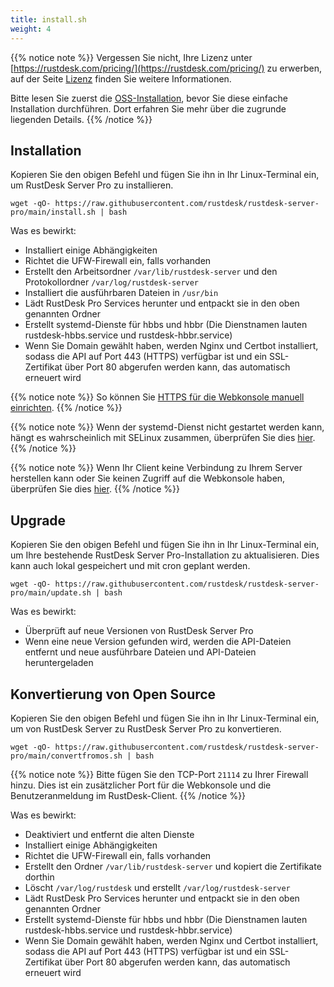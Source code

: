 ```yaml
---
title: install.sh 
weight: 4
---
```


{{% notice note %}}
Vergessen Sie nicht, Ihre Lizenz unter [https://rustdesk.com/pricing/](https://rustdesk.com/pricing/) zu erwerben, auf der Seite [Lizenz](https://rustdesk.com/docs/de/self-host/rustdesk-server-pro/license/) finden Sie weitere Informationen.

Bitte lesen Sie zuerst die [OSS-Installation](https://rustdesk.com/docs/de/self-host/rustdesk-server-oss/install/), bevor Sie diese einfache Installation durchführen. Dort erfahren Sie mehr über die zugrunde liegenden Details.
{{% /notice %}}

## Installation

Kopieren Sie den obigen Befehl und fügen Sie ihn in Ihr Linux-Terminal ein, um RustDesk Server Pro zu installieren.

`wget -qO- https://raw.githubusercontent.com/rustdesk/rustdesk-server-pro/main/install.sh | bash`

Was es bewirkt:

- Installiert einige Abhängigkeiten
- Richtet die UFW-Firewall ein, falls vorhanden
- Erstellt den Arbeitsordner `/var/lib/rustdesk-server` und den Protokollordner `/var/log/rustdesk-server`
- Installiert die ausführbaren Dateien in `/usr/bin`
- Lädt RustDesk Pro Services herunter und entpackt sie in den oben genannten Ordner
- Erstellt systemd-Dienste für hbbs und hbbr (Die Dienstnamen lauten rustdesk-hbbs.service und rustdesk-hbbr.service)
- Wenn Sie Domain gewählt haben, werden Nginx und Certbot installiert, sodass die API auf Port 443 (HTTPS) verfügbar ist und ein SSL-Zertifikat über Port 80 abgerufen werden kann, das automatisch erneuert wird

{{% notice note %}}
So können Sie [HTTPS für die Webkonsole manuell einrichten](https://rustdesk.com/docs/de/self-host/rustdesk-server-pro/faq/#https-für-die-webkonsole-manuell-einrichten).
{{% /notice %}}

{{% notice note %}}
Wenn der systemd-Dienst nicht gestartet werden kann, hängt es wahrscheinlich mit SELinux zusammen, überprüfen Sie dies [hier](https://rustdesk.com/docs/de/self-host/rustdesk-server-pro/faq/#selinux).
{{% /notice %}}

{{% notice note %}}
Wenn Ihr Client keine Verbindung zu Ihrem Server herstellen kann oder Sie keinen Zugriff auf die Webkonsole haben, überprüfen Sie dies [hier](https://rustdesk.com/docs/de/self-host/rustdesk-server-pro/faq/#firewall).
{{% /notice %}}

## Upgrade

Kopieren Sie den obigen Befehl und fügen Sie ihn in Ihr Linux-Terminal ein, um Ihre bestehende RustDesk Server Pro-Installation zu aktualisieren. Dies kann auch lokal gespeichert und mit cron geplant werden.

`wget -qO- https://raw.githubusercontent.com/rustdesk/rustdesk-server-pro/main/update.sh | bash`

Was es bewirkt:

- Überprüft auf neue Versionen von RustDesk Server Pro
- Wenn eine neue Version gefunden wird, werden die API-Dateien entfernt und neue ausführbare Dateien und API-Dateien heruntergeladen

## Konvertierung von Open Source

Kopieren Sie den obigen Befehl und fügen Sie ihn in Ihr Linux-Terminal ein, um von RustDesk Server zu RustDesk Server Pro zu konvertieren.

`wget -qO- https://raw.githubusercontent.com/rustdesk/rustdesk-server-pro/main/convertfromos.sh | bash`

{{% notice note %}}
Bitte fügen Sie den TCP-Port `21114` zu Ihrer Firewall hinzu. Dies ist ein zusätzlicher Port für die Webkonsole und die Benutzeranmeldung im RustDesk-Client.
{{% /notice %}}

Was es bewirkt:

- Deaktiviert und entfernt die alten Dienste
- Installiert einige Abhängigkeiten
- Richtet die UFW-Firewall ein, falls vorhanden
- Erstellt den Ordner `/var/lib/rustdesk-server` und kopiert die Zertifikate dorthin
- Löscht `/var/log/rustdesk` und erstellt `/var/log/rustdesk-server`
- Lädt RustDesk Pro Services herunter und entpackt sie in den oben genannten Ordner
- Erstellt systemd-Dienste für hbbs und hbbr (Die Dienstnamen lauten rustdesk-hbbs.service und rustdesk-hbbr.service)
- Wenn Sie Domain gewählt haben, werden Nginx und Certbot installiert, sodass die API auf Port 443 (HTTPS) verfügbar ist und ein SSL-Zertifikat über Port 80 abgerufen werden kann, das automatisch erneuert wird
